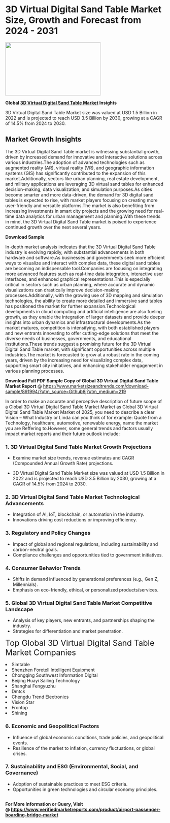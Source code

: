 <H1>3D Virtual Digital Sand Table Market Size, Growth and Forecast from 2024 - 2031</H1><img class="aligncenter size-medium wp-image-584254" src="https://thirdeyenews.in/wp-content/uploads/2024/09/Global-Market-Research-300x168.jpeg" alt="" width="300" height="168" /><p><strong>Global&nbsp;<a href="https://www.marketsizeandtrends.com/download-sample/891994/?utm_source=Github8j?utm_medium=219">3D Virtual Digital Sand Table Market</a> Insights</strong></p><p>3D Virtual Digital Sand Table Market size was valued at USD 1.5 Billion in 2022 and is projected to reach USD 3.5 Billion by 2030, growing at a CAGR of 14.5% from 2024 to 2030.</p><p><h2>Market Growth Insights</h2> <p>The 3D Virtual Digital Sand Table market is witnessing substantial growth, driven by increased demand for innovative and interactive solutions across various industries.The adoption of advanced technologies such as augmented reality (AR), virtual reality (VR), and geographic information systems (GIS) has significantly contributed to the expansion of this market.Additionally, sectors like urban planning, real estate development, and military applications are leveraging 3D virtual sand tables for enhanced decision-making, data visualization, and simulation purposes.As cities become smarter and more data-driven, the demand for 3D digital sand tables is expected to rise, with market players focusing on creating more user-friendly and versatile platforms.The market is also benefiting from increasing investments in smart city projects and the growing need for real-time data analytics for urban management and planning.With these trends in mind, the 3D Virtual Digital Sand Table market is poised to experience continued growth over the next several years.</p> <p><strong>Download Sample</strong></p> <p>In-depth market analysis indicates that the 3D Virtual Digital Sand Table industry is evolving rapidly, with substantial advancements in both hardware and software.As businesses and governments seek more efficient ways to visualize and interact with complex data, these digital sand tables are becoming an indispensable tool.Companies are focusing on integrating more advanced features such as real-time data integration, interactive user interfaces, and enhanced graphical representations.This is especially critical in sectors such as urban planning, where accurate and dynamic visualizations can drastically improve decision-making processes.Additionally, with the growing use of 3D mapping and simulation technologies, the ability to create more detailed and immersive sand tables has positioned the market for further expansion.Technological developments in cloud computing and artificial intelligence are also fueling growth, as they enable the integration of larger datasets and provide deeper insights into urban dynamics and infrastructural developments.As the market matures, competition is intensifying, with both established players and new entrants innovating to offer cutting-edge solutions that meet the diverse needs of businesses, governments, and educational institutions.These trends suggest a promising future for the 3D Virtual Digital Sand Table market, with significant opportunities across multiple industries.The market is forecasted to grow at a robust rate in the coming years, driven by the increasing need for visualizing complex data, supporting smart city initiatives, and enhancing stakeholder engagement in various planning processes.</p> <p><span class=""><strong>Download Full PDF Sample Copy of Global 3D Virtual Digital Sand Table Market Report</strong> @ <a href="https://www.marketsizeandtrends.com/download-sample/891994/?utm_source=Github8j?utm_medium=219" target="_blank">https://www.marketsizeandtrends.com/download-sample/891994/?utm_source=Github8j?utm_medium=219</a></span></p><p>In order to make an accurate and perceptive description of future scope of a Global&nbsp;3D Virtual Digital Sand Table Market Market as Global&nbsp;3D Virtual Digital Sand Table Market Market of 2025, you need to describe a clear Vision &ndash; What Industry or Linda can you think of for example: Quote from a Technology, healthcare, automotive, renewable energy, name the market you are Reffering to.However, some general trends and factors usually impact market reports and their future outlook include:</p><h3>1.&nbsp;<strong>3D Virtual Digital Sand Table Market Growth Projections</strong></h3><ul><li>Examine market size trends, revenue estimates and CAGR (Compounded Annual Growth Rate) projections.</li><li><p>3D Virtual Digital Sand Table Market size was valued at USD 1.5 Billion in 2022 and is projected to reach USD 3.5 Billion by 2030, growing at a CAGR of 14.5% from 2024 to 2030.</p></li></ul><h3>2.&nbsp;<strong>3D Virtual Digital Sand Table Market Technological Advancements</strong></h3><ul><li>Integration of AI, IoT, blockchain, or automation in the industry.</li><li>Innovations driving cost reductions or improving efficiency.</li></ul><h3>3.&nbsp;<strong>Regulatory and Policy Changes</strong></h3><ul><li>Impact of global and regional regulations, including sustainability and carbon-neutral goals.</li><li>Compliance challenges and opportunities tied to government initiatives.</li></ul><h3>4.&nbsp;<strong>Consumer Behavior Trends</strong></h3><ul><li>Shifts in demand influenced by generational preferences (e.g., Gen Z, Millennials).</li><li>Emphasis on eco-friendly, ethical, or personalized products/services.</li></ul><h3>5.&nbsp;<strong>Global 3D Virtual Digital Sand Table Market Competitive Landscape</strong></h3><ul><li>Analysis of key players, new entrants, and partnerships shaping the industry.</li><li>Strategies for differentiation and market penetration.</li></ul><p data-pm-slice="1 1 []"><span style="color: inherit; font-family: inherit; font-size: 25px;">Top Global 3D Virtual Digital Sand Table Market Companies</span></p><div class="" data-test-id=""><p><li>Simtable</li><li> Shenzhen Foretell Intelligent Equipment</li><li> Chongqing Southwest Information Digital</li><li> Beijing Huayi Sailing Technology</li><li> Shanghai Fengyuzhu</li><li> Dmtck</li><li> Chengdu Trend Electronics</li><li> Vision Star</li><li> Frontop</li><li> Shining</li></p></div><h3>6.&nbsp;<strong>Economic and Geopolitical Factors</strong></h3><ul><li>Influence of global economic conditions, trade policies, and geopolitical events.</li><li>Resilience of the market to inflation, currency fluctuations, or global crises.</li></ul><h3>7.&nbsp;<strong>Sustainability and ESG (Environmental, Social, and Governance)</strong></h3><ul><li>Adoption of sustainable practices to meet ESG criteria.</li><li>Opportunities in green technologies and circular economy principles.</li></ul><h2><strong style="font-size: 14px;">For More Information or Query, Visit @&nbsp;</strong><a style="background-color: #ffffff; font-size: 14px;" href="https://www.marketsizeandtrends.com/report/3d-virtual-digital-sand-table-market/" target="_blank">https://www.verifiedmarketreports.com/product/airport-passenger-boarding-bridge-market</a></h2>